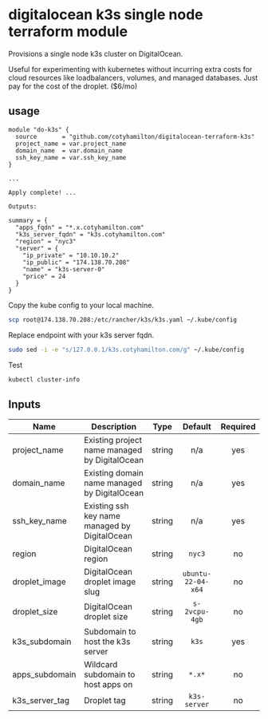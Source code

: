 # digitalocean k3s single node terraform module

Provisions a single node k3s cluster on DigitalOcean.

Useful for experimenting with kubernetes without incurring extra costs for cloud resources like loadbalancers, volumes, and managed databases. Just pay for the cost of the droplet. ($6/mo)

## usage

```
module "do-k3s" {
  source       = "github.com/cotyhamilton/digitalocean-terraform-k3s"
  project_name = var.project_name
  domain_name  = var.domain_name
  ssh_key_name = var.ssh_key_name
}

...

Apply complete! ...

Outputs:

summary = {
  "apps_fqdn" = "*.x.cotyhamilton.com"
  "k3s_server_fqdn" = "k3s.cotyhamilton.com"
  "region" = "nyc3"
  "server" = {
    "ip_private" = "10.10.10.2"
    "ip_public" = "174.138.70.208"
    "name" = "k3s-server-0"
    "price" = 24
  }
}
```

Copy the kube config to your local machine.

```sh
scp root@174.138.70.208:/etc/rancher/k3s/k3s.yaml ~/.kube/config
```

Replace endpoint with your k3s server fqdn.

```sh
sudo sed -i -e "s/127.0.0.1/k3s.cotyhamilton.com/g" ~/.kube/config
```

Test

```sh
kubectl cluster-info
```

## Inputs

| Name           | Description                                   |  Type  |      Default       | Required |
| -------------- | --------------------------------------------- | :----: | :----------------: | :------: |
| project_name   | Existing project name managed by DigitalOcean | string |        n/a         |   yes    |
| domain_name    | Existing domain name managed by DigitalOcean  | string |        n/a         |   yes    |
| ssh_key_name   | Existing ssh key name managed by DigitalOcean | string |        n/a         |   yes    |
| region         | DigitalOcean region                           | string |       `nyc3`       |    no    |
| droplet_image  | DigitalOcean droplet image slug               | string | `ubuntu-22-04-x64` |    no    |
| droplet_size   | DigitalOcean droplet size                     | string |   `s-2vcpu-4gb`    |    no    |
| k3s_subdomain  | Subdomain to host the k3s server              | string |       `k3s`        |   yes    |
| apps_subdomain | Wildcard subdomain to host apps on            | string |       `*.x*`       |    no    |
| k3s_server_tag | Droplet tag                                   | string |    `k3s-server`    |    no    |
